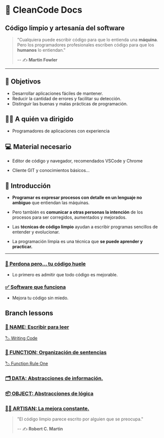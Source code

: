# 🧼 CleanCode Docs

## Código limpio y artesanía del software

> "Cualquiera puede escribir código para que lo entienda una **máquina**. Pero los programadores profesionales escriben código para que los **humanos** lo entiendan."
>
> -- ✍️ **Martin Fowler**

---

## 🎯 Objetivos

- Desarrollar aplicaciones fáciles de mantener.
- Reducir la cantidad de errores y facilitar su detección.
- Distinguir las buenas y malas prácticas de programación.

## 👨‍💻 A quién va dirigido

- Programadores de aplicaciones con experiencia

## 💻 Material necesario

- Editor de código y navegador, recomendados VSCode y Chrome

- Cliente GIT y conocimientos básicos...

## 🏁 Introducción

- **Programar es expresar procesos con detalle en un lenguaje no ambiguo** que entiendan las máquinas.

- Pero también es **comunicar a otras personas la intención** de los procesos para ser corregidos, aumentados y mejorados.

- Las **técnicas de código limpio** ayudan a escribir programas sencillos de entender y evolucionar.

- La programación limpia es una técnica que **se puede aprender y practicar.**

---

### [🤢 Perdona pero... tu código huele](https://github.com/LabsAdemy/Docs-CleanCode-Intro/blob/main/docs/1-perdona_pero_tu_codigo_huele.md)

- Lo primero es admitir que todo código es mejorable.

### [✅ Software que funciona](https://github.com/LabsAdemy/Docs-CleanCode-Intro/blob/main/docs/2-software_que_funciona.md)

- Mejora tu código sin miedo.

## Branch lessons

### [📘 NAME: Escribir para leer](.docs/1-name/1-estilo_y_orden.md)

[🏷️ Writing Code](https://github.com/LabsAdemy/Docs-CleanCode-Intro/blob/main/assets/1-Writing_Code.png)

### [🔀 FUNCTION: Organización de sentencias](.docs/2-function/1-declaracion_asignacion_e_invocacion.md)

[🏷️ Function Rule One](https://github.com/LabsAdemy/Docs-CleanCode-Intro/blob/main/assets/1-Writing_Code.png)

### [🗂️ DATA: Abstracciones de información.](https://github.com/LabsAdemy/Docs-CleanCode-Intro/tree/DATA)

### [📦 OBJECT: Abstracciones de lógica](https://github.com/LabsAdemy/Docs-CleanCode-Intro/tree/OBJECT)

### [👨‍🍳 ARTISAN: La mejora constante.](https://github.com/LabsAdemy/Docs-CleanCode-Intro/tree/ARTISAN)

> "El código limpio parece escrito por alguien que se preocupa."
>
> -- ✍️ **Robert C. Martin**

